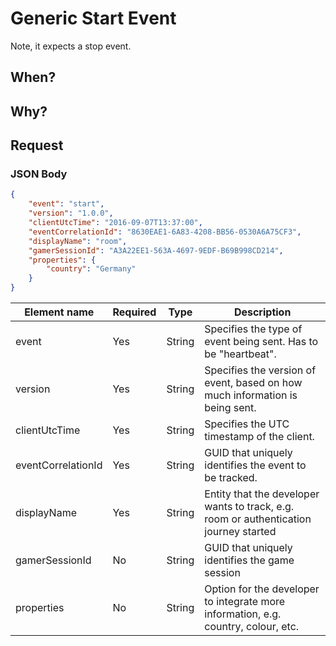 # Generic Start Event

Note, it expects a stop event.

## When?

## Why?

## Request

### JSON Body
```json
{
    "event": "start",
    "version": "1.0.0",
    "clientUtcTime": "2016-09-07T13:37:00",
    "eventCorrelationId": "8630EAE1-6A83-4208-BB56-0530A6A75CF3",
    "displayName": "room",
    "gamerSessionId": "A3A22EE1-563A-4697-9EDF-B69B998CD214",
    "properties": {
        "country": "Germany"
    }
}
```

Element name       | Required | Type   | Description
------------------ | -------- | ------ | -----------
event              | Yes      | String | Specifies the type of event being sent. Has to be "heartbeat".
version            | Yes      | String | Specifies the version of event, based on how much information is being sent.
clientUtcTime      | Yes      | String | Specifies the UTC timestamp of the client.
eventCorrelationId | Yes      | String | GUID that uniquely identifies the event to be tracked.
displayName        | Yes      | String | Entity that the developer wants to track, e.g. room or authentication journey started
gamerSessionId     | No       | String | GUID that uniquely identifies the game session
properties         | No       | String | Option for the developer to integrate more information, e.g. country, colour, etc.